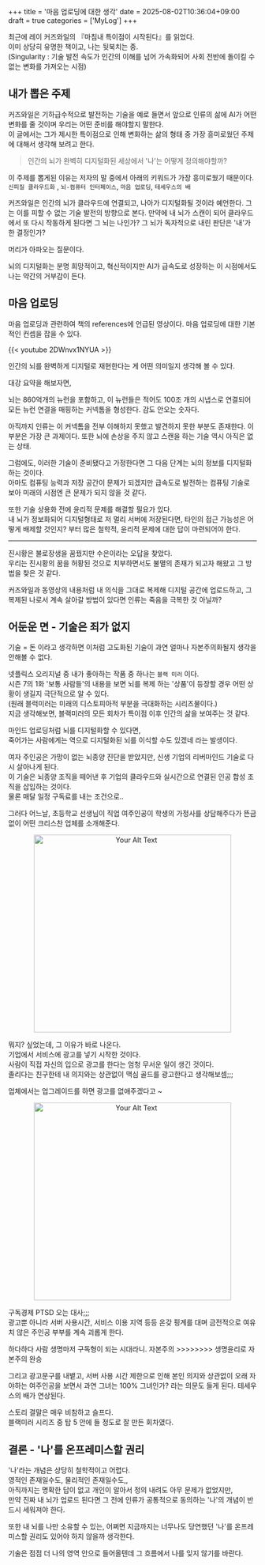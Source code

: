 +++
title = '마음 업로딩에 대한 생각'
date = 2025-08-02T10:36:04+09:00
draft = true
categories = ['MyLog']
+++

최근에 레이 커즈와일의 『마침내 특이점이 시작된다』를 읽었다.   
이미 상당히 유명한 책이고, 나는 뒷북치는 중.   
(Singularity : 기술 발전 속도가 인간의 이해를 넘어 가속화되어 사회 전반에 돌이킬 수 없는 변화를 가져오는 시점)

## 내가 뽑은 주제 
커즈와일은 기하급수적으로 발전하는 기술을 예로 들면서 앞으로 인류의 삶에 AI가 어떤 변화를 줄 것이며 우리는 어떤 준비를 해야할지 말한다.   
이 글에서는 그가 제시한 특이점으로 인해 변화하는 삶의 형태 중 가장 흥미로웠던 주제에 대해서 생각해 보려고 한다.  

> 인간의 뇌가 완벽히 디지털화된 세상에서 '나'는 어떻게 정의해야할까?

이 주제를 뽑게된 이유는 저자의 말 중에서 아래의 키워드가 가장 흥미로웠기 때문이다.   
`신피질 클라우드화` , `뇌-컴퓨터 인터페이스`, `마음 업로딩`, `테세우스의 배`    

커즈와일은 인간의 뇌가 클라우드에 연결되고, 나아가 디지털화될 것이라 예언한다. 그는 이를 피할 수 없는 기술 발전의 방향으로 본다. 만약에 내 뇌가 스캔이 되어 클라우드에서 또 다시 작동하게 된다면 그 뇌는 나인가? 그 뇌가 독자적으로 내린 판단은 '내'가 한 결정인가?  

머리가 아파오는 질문이다. 


뇌의 디지털화는 분명 희망적이고, 혁신적이지만 AI가 급속도로 성장하는 이 시점에서도 나는 약간의 거부감이 든다. 

## 마음 업로딩

마음 업로딩과 관련하여 책의 references에 언급된 영상이다. 마음 업로딩에 대한 기본적인 컨셉을 잡을 수 있다. 

{{< youtube 2DWnvx1NYUA >}}

인간의 뇌를 완벽하게 디지털로 재현한다는 게 어떤 의미일지 생각해 볼 수 있다.  

대강 요약을 해보자면,  

뇌는 860억개의 뉴런을 포함하고, 이 뉴런들은 적어도 100조 개의 시냅스로 연결되어 모든 뉴런 연결을 매핑하는 커넥톰을 형성한다. 감도 안오는 숫자다.  

아직까지 인류는 이 커넥톰을 전부 이해하지 못했고 발견하지 못한 부분도 존재한다. 이 부분은 가장 큰 과제이다.  또한 뇌에 손상을 주지 않고 스캔을 하는 기술 역시 아직은 없는 상태.  

그럼에도, 이러한 기술이 준비됐다고 가정한다면 그 다음 단계는 뇌의 정보를 디지털화 하는 것이다.  
아마도 컴퓨팅 능력과 저장 공간이 문제가 되겠지만 급속도로 발전하는 컴퓨팅 기술로 보아 미래의 시점엔 큰 문제가 되지 않을 것 같다.  

또한 기술 상용화 전에 윤리적 문제를 해결할 필요가 있다.  
내 뇌가 정보화되어 디지털형태로 저 멀리 서버에 저장된다면, 타인의 접근 가능성은 어떻게 배제할 것인지? 부터 많은 철학적, 윤리적 문제에 대한 답이 마련되어야 한다.  

------

진시황은 불로장생을 꿈꿨지만 수은이라는 오답을 찾았다.  
우리는 진시황의 꿈을 허황된 것으로 치부하면서도 불멸의 존재가 되고자 해왔고 그 방법을 찾은 것 같다.    

커즈와일과 동영상의 내용처럼 내 의식을 그대로 복제해 디지털 공간에 업로드하고, 그 복제된 나로서 계속 살아갈 방법이 있다면 인류는 죽음을 극복한 것 아닐까? 

## 어둔운 면 - 기술은 죄가 없지

기술 = 돈 이라고 생각하면 이처럼 고도화된 기술이 과연 얼마나 자본주의화될지 생각을 안해볼 수 없다.  

넷플릭스 오리지널 중 내가 좋아하는 작품 중 하나는 `블랙 미러` 이다.     
시즌 7의 1화 '보통 사람들'의 내용을 보면 뇌를 복제 하는 '상품'이 등장할 경우 어떤 상황이 생길지 극단적으로 알 수 있다.  
(원래 블럭미러는 미래의 디스토피아적 부분을 극대화하는 시리즈물이다.)   
지금 생각해보면, 블랙미러의 모든 회차가 특이점 이후 인간의 삶을 보여주는 것 같다.  

마인드 업로딩처럼 뇌를 디지털화할 수 있다면,  
죽어가는 사람에게는 역으로 디지털화된 뇌를 이식할 수도 있겠네 라는 발생이다. 

여자 주인공은 가망이 없는 뇌종양 진단을 받았지만, 신생 기업의 리버마인드 기술로 다시 살아나게 된다.  
이 기술은 뇌종양 조직을 떼어낸 후 기업의 클라우드와 실시간으로 연결된 인공 합성 조직을 삽입하는 것이다.  
물론 매달 일정 구독료를 내는 조건으로..

그러다 어느날, 초등학교 선생님이 직업 여주인공이 학생의 가정사를 상담해주다가 뜬금없이 어떤 크리스찬 업체를 소개해준다.  
<p align="center">
  <a href="/images/MyLog/minduploading_blackmirror1.png" data-lightbox="image-set">
    <img src="/images/MyLog/minduploading_blackmirror1.png" alt="Your Alt Text" style="width: 400px;">
  </a>
</p>

뭐지? 싶었는데, 그 이유가 바로 나온다.  
기업에서 서비스에 광고를 넣기 시작한 것이다.  
사람이 직접 자신의 입으로 광고를 한다는 엄청 무서운 일이 생긴 것이다.  
졸리다는 친구한테 내 의지와는 상관없이 맥심 골드를 광고한다고 생각해보셈;;;

업체에서는 업그레이드를 하면 광고를 없애주겠다고 ~

<p align="center">
  <a href="/images/MyLog/minduploading_blackmirror.png" data-lightbox="image-set">
    <img src="/images/MyLog/minduploading_blackmirror.png" alt="Your Alt Text" style="width: 400px;">
  </a>
</p>

구독경제 PTSD 오는 대사;;;   
광고뿐 아니라 서버 사용시간, 서비스 이용 지역 등등 온갖 핑계를 대며 금전적으로 여유치 않은 주인공 부부를 계속 괴롭게 한다.   

하다하다 사람 생명마저 구독형이 되는 시대라니. 자본주의 >>>>>>>> 생명윤리로 자본주의 완승

그리고 광고문구를 내뱉고, 서버 사용 시간 제한으로 인해 본인 의지와 상관없이 오래 자야하는 여주인공을 보면서 과연 그녀는 100% 그녀인가? 라는 의문도 들게 된다. 테세우스의 배가 연상된다. 

스토리 결말은 매우 비참하고 슬프다.  
블랙미러 시리즈 중 탑 5 안에 들 정도로 잘 만든 회차였다.  


## 결론 - '나'를 온프레미스할 권리
'나'라는 개념은 상당히 철학적이고 어렵다.  
영적인 존재일수도, 물리적인 존재일수도,,  
아직까지는 명확한 답이 없고 개인이 알아서 정의 내려도 아무 문제가 없었지만,   
만약 진짜 내 뇌가 업로드 된다면 그 전에 인류가 공통적으로 동의하는 '나'의 개념이 반드시 세워져야 한다.  

또한 내 뇌를 나만 소유할 수 있는, 어쩌면 지금까지는 너무나도 당연했던 '나'를 온프레미스할 권리도 있어야 하지 않을까 생각한다. 

기술은 점점 더 나의 영역 안으로 들어올텐데 그 흐름에서 나를 잊지 않기를 바란다. 